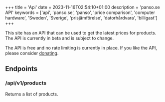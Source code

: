 +++
title = 'Api'
date = 2023-11-16T02:54:10+01:00
description = 'panso.se API'
keywords = ['api', 'panso.se', 'panso', 'price comparison', 'computer hardware', 'Sweden', 'Sverige', 'prisjämförelse', 'datorhårdvara', 'billigast']
+++

This site has an API that can be used to get the latest prices for products. The API is currently in beta and is subject to change.

The API is free and no rate limiting is currently in place. If you like the API, please consider [donating](/donate).

## Endpoints

### /api/v1/products

Returns a list of products.
